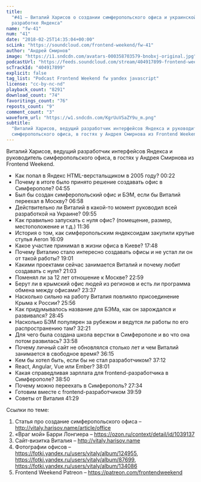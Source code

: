 ```yaml
---
title:
  "#41 – Виталий Харисов о создании симферопольского офиса и украинской
  разработке Яндекса"
name: "fw-41"
num: "41"
date: "2018-02-25T14:35:04+00:00"
scLink: "https://soundcloud.com/frontend-weekend/fw-41"
author: "Андрей Смирнов"
image: "https://i1.sndcdn.com/avatars-000358703579-bnobxj-original.jpg"
podcastUrl: "https://feeds.soundcloud.com/stream/404917899-frontend-weekend-fw-41.m4a"
scTrackId: "404917899"
explicit: false
tag_list: "Podcast Frontend Weekend fw yandex javascript"
license: "cc-by-nc-nd"
playback_count: "8291"
download_count: "74"
favoritings_count: "76"
reposts_count: "9"
comment_count: "3"
waveform_url: "https://w1.sndcdn.com/KgrUuVSaZY9u_m.png"
subtitle:
  "Виталий Харисов, ведущий разработчик интерфейсов Яндекса и руководитель
  симферопольского офиса, в гостях у Андрея Смирнова из Frontend Weekend.  "
---
```


Виталий Харисов, ведущий разработчик интерфейсов Яндекса и руководитель
симферопольского офиса, в гостях у Андрея Смирнова из Frontend Weekend.

- Как попал в Яндекс HTML-верстальщиком в 2005 году?
  <timecode sec="22">00:22</timecode>
- Почему в итоге было принято решение создавать офис в Симферополе?
  <timecode sec="295">04:55</timecode>
- Был бы создан симферопольский офис и БЭМ, если бы Виталий переехал в Москву?
  <timecode sec="418">06:58</timecode>
- Действительно ли Виталий в какой-то момент руководил всей разработкой на
  Украине? <timecode sec="595">09:55</timecode>
- Как правильно запускать с нуля офис? (помещение, размер, местоположение и
  т.д.) <timecode sec="696">11:36</timecode>
- История о том, как симферопольским яндексоидам закупили крутые стулья Aeron
  <timecode sec="969">16:09</timecode>
- Какое участие принимал в жизни офиса в Киеве?
  <timecode sec="1068">17:48</timecode>
- Почему Виталию стало интересно создавать офисы и не устал ли он от такой
  работы? <timecode sec="1141">19:01</timecode>
- Какими проектами сейчас занимается Виталий и почему любит создавать с нуля?
  <timecode sec="1263">21:03</timecode>
- Поменял ли за 12 лет отношение к Москве? <timecode sec="1379">22:59</timecode>
- Берут ли в крымский офис людей из регионов и есть ли программа обмена между
  офисами? <timecode sec="1417">23:37</timecode>
- Насколько сильно на работу Виталия повлияло присоединение Крыма к России?
  <timecode sec="1556">25:56</timecode>
- Как придумывалось название для БЭМа, как он зарождался и развивался?
  <timecode sec="1725">28:45</timecode>
- Насколько БЭМ популярен за рубежом и ведутся ли работы по его распространению
  там? <timecode sec="1941">32:21</timecode>
- Для чего была создана школа верстки в Симферополе и во что она потом
  развилась? <timecode sec="2038">33:58</timecode>
- Почему личный сайт не обновлялся столько лет и чем Виталий занимается в
  свободное время? <timecode sec="2175">36:15</timecode>
- Кем бы хотел быть, если бы не стал разработчиком?
  <timecode sec="2232">37:12</timecode>
- React, Angular, Vue или Ember? <timecode sec="2281">38:01</timecode>
- Какая справедливая зарплата для frontend-разработчика в Симферополе?
  <timecode sec="2330">38:50</timecode>
- Почему можно переехать в Симферополь? <timecode sec="1654">27:34</timecode>
- Готовим вместе с frontend-разработчиком <timecode sec="2399">39:59</timecode>
- Советы от Виталия <timecode sec="2489">41:29</timecode>

Ссылки по теме:

1. Статья про создание симферопольского офиса –
   <http://vitaly.harisov.name/article/office>
2. «Враг мой» Барри Лонгиера – <https://ozon.ru/context/detail/id/1039137>
3. Сайт-визитка Виталия – <http://vitaly.harisov.name>
4. Фотографии офисов – <https://fotki.yandex.ru/users/vitaly/album/124955>,
   <https://fotki.yandex.ru/users/vitaly/album/87699>,
   <https://fotki.yandex.ru/users/vitaly/album/134086>
5. Frontend Weekend Patreon – <https://patreon.com/frontendweekend>
